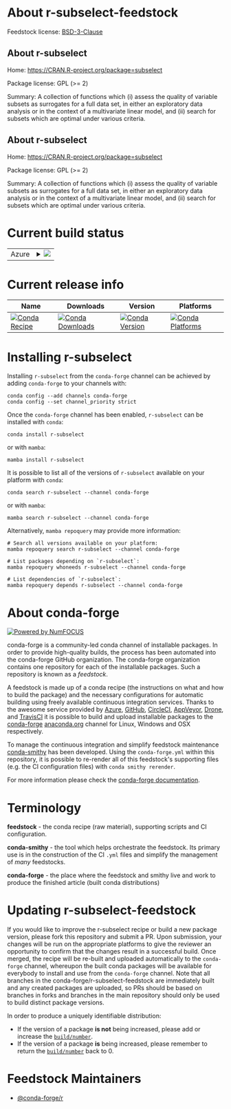 About r-subselect-feedstock
===========================

Feedstock license: [BSD-3-Clause](https://github.com/conda-forge/r-subselect-feedstock/blob/main/LICENSE.txt)


About r-subselect
-----------------

Home: https://CRAN.R-project.org/package=subselect

Package license: GPL (>= 2)

Summary: A collection of functions which (i) assess the quality of variable subsets as surrogates for a full data set, in either an exploratory data analysis or in the context of a multivariate linear model, and (ii) search for subsets which are optimal under various criteria.

About r-subselect
-----------------

Home: https://CRAN.R-project.org/package=subselect

Package license: GPL (>= 2)

Summary: A collection of functions which (i) assess the quality of variable subsets as surrogates for a full data set, in either an exploratory data analysis or in the context of a multivariate linear model, and (ii) search for subsets which are optimal under various criteria.

Current build status
====================


<table>
    
  <tr>
    <td>Azure</td>
    <td>
      <details>
        <summary>
          <a href="https://dev.azure.com/conda-forge/feedstock-builds/_build/latest?definitionId=1687&branchName=main">
            <img src="https://dev.azure.com/conda-forge/feedstock-builds/_apis/build/status/r-subselect-feedstock?branchName=main">
          </a>
        </summary>
        <table>
          <thead><tr><th>Variant</th><th>Status</th></tr></thead>
          <tbody><tr>
              <td>linux_64_r_base4.3</td>
              <td>
                <a href="https://dev.azure.com/conda-forge/feedstock-builds/_build/latest?definitionId=1687&branchName=main">
                  <img src="https://dev.azure.com/conda-forge/feedstock-builds/_apis/build/status/r-subselect-feedstock?branchName=main&jobName=linux&configuration=linux%20linux_64_r_base4.3" alt="variant">
                </a>
              </td>
            </tr><tr>
              <td>linux_64_r_base4.4</td>
              <td>
                <a href="https://dev.azure.com/conda-forge/feedstock-builds/_build/latest?definitionId=1687&branchName=main">
                  <img src="https://dev.azure.com/conda-forge/feedstock-builds/_apis/build/status/r-subselect-feedstock?branchName=main&jobName=linux&configuration=linux%20linux_64_r_base4.4" alt="variant">
                </a>
              </td>
            </tr><tr>
              <td>osx_64_r_base4.3</td>
              <td>
                <a href="https://dev.azure.com/conda-forge/feedstock-builds/_build/latest?definitionId=1687&branchName=main">
                  <img src="https://dev.azure.com/conda-forge/feedstock-builds/_apis/build/status/r-subselect-feedstock?branchName=main&jobName=osx&configuration=osx%20osx_64_r_base4.3" alt="variant">
                </a>
              </td>
            </tr><tr>
              <td>osx_64_r_base4.4</td>
              <td>
                <a href="https://dev.azure.com/conda-forge/feedstock-builds/_build/latest?definitionId=1687&branchName=main">
                  <img src="https://dev.azure.com/conda-forge/feedstock-builds/_apis/build/status/r-subselect-feedstock?branchName=main&jobName=osx&configuration=osx%20osx_64_r_base4.4" alt="variant">
                </a>
              </td>
            </tr><tr>
              <td>win_64_r_base4.3</td>
              <td>
                <a href="https://dev.azure.com/conda-forge/feedstock-builds/_build/latest?definitionId=1687&branchName=main">
                  <img src="https://dev.azure.com/conda-forge/feedstock-builds/_apis/build/status/r-subselect-feedstock?branchName=main&jobName=win&configuration=win%20win_64_r_base4.3" alt="variant">
                </a>
              </td>
            </tr><tr>
              <td>win_64_r_base4.4</td>
              <td>
                <a href="https://dev.azure.com/conda-forge/feedstock-builds/_build/latest?definitionId=1687&branchName=main">
                  <img src="https://dev.azure.com/conda-forge/feedstock-builds/_apis/build/status/r-subselect-feedstock?branchName=main&jobName=win&configuration=win%20win_64_r_base4.4" alt="variant">
                </a>
              </td>
            </tr>
          </tbody>
        </table>
      </details>
    </td>
  </tr>
</table>

Current release info
====================

| Name | Downloads | Version | Platforms |
| --- | --- | --- | --- |
| [![Conda Recipe](https://img.shields.io/badge/recipe-r--subselect-green.svg)](https://anaconda.org/conda-forge/r-subselect) | [![Conda Downloads](https://img.shields.io/conda/dn/conda-forge/r-subselect.svg)](https://anaconda.org/conda-forge/r-subselect) | [![Conda Version](https://img.shields.io/conda/vn/conda-forge/r-subselect.svg)](https://anaconda.org/conda-forge/r-subselect) | [![Conda Platforms](https://img.shields.io/conda/pn/conda-forge/r-subselect.svg)](https://anaconda.org/conda-forge/r-subselect) |

Installing r-subselect
======================

Installing `r-subselect` from the `conda-forge` channel can be achieved by adding `conda-forge` to your channels with:

```
conda config --add channels conda-forge
conda config --set channel_priority strict
```

Once the `conda-forge` channel has been enabled, `r-subselect` can be installed with `conda`:

```
conda install r-subselect
```

or with `mamba`:

```
mamba install r-subselect
```

It is possible to list all of the versions of `r-subselect` available on your platform with `conda`:

```
conda search r-subselect --channel conda-forge
```

or with `mamba`:

```
mamba search r-subselect --channel conda-forge
```

Alternatively, `mamba repoquery` may provide more information:

```
# Search all versions available on your platform:
mamba repoquery search r-subselect --channel conda-forge

# List packages depending on `r-subselect`:
mamba repoquery whoneeds r-subselect --channel conda-forge

# List dependencies of `r-subselect`:
mamba repoquery depends r-subselect --channel conda-forge
```


About conda-forge
=================

[![Powered by
NumFOCUS](https://img.shields.io/badge/powered%20by-NumFOCUS-orange.svg?style=flat&colorA=E1523D&colorB=007D8A)](https://numfocus.org)

conda-forge is a community-led conda channel of installable packages.
In order to provide high-quality builds, the process has been automated into the
conda-forge GitHub organization. The conda-forge organization contains one repository
for each of the installable packages. Such a repository is known as a *feedstock*.

A feedstock is made up of a conda recipe (the instructions on what and how to build
the package) and the necessary configurations for automatic building using freely
available continuous integration services. Thanks to the awesome service provided by
[Azure](https://azure.microsoft.com/en-us/services/devops/), [GitHub](https://github.com/),
[CircleCI](https://circleci.com/), [AppVeyor](https://www.appveyor.com/),
[Drone](https://cloud.drone.io/welcome), and [TravisCI](https://travis-ci.com/)
it is possible to build and upload installable packages to the
[conda-forge](https://anaconda.org/conda-forge) [anaconda.org](https://anaconda.org/)
channel for Linux, Windows and OSX respectively.

To manage the continuous integration and simplify feedstock maintenance
[conda-smithy](https://github.com/conda-forge/conda-smithy) has been developed.
Using the ``conda-forge.yml`` within this repository, it is possible to re-render all of
this feedstock's supporting files (e.g. the CI configuration files) with ``conda smithy rerender``.

For more information please check the [conda-forge documentation](https://conda-forge.org/docs/).

Terminology
===========

**feedstock** - the conda recipe (raw material), supporting scripts and CI configuration.

**conda-smithy** - the tool which helps orchestrate the feedstock.
                   Its primary use is in the construction of the CI ``.yml`` files
                   and simplify the management of *many* feedstocks.

**conda-forge** - the place where the feedstock and smithy live and work to
                  produce the finished article (built conda distributions)


Updating r-subselect-feedstock
==============================

If you would like to improve the r-subselect recipe or build a new
package version, please fork this repository and submit a PR. Upon submission,
your changes will be run on the appropriate platforms to give the reviewer an
opportunity to confirm that the changes result in a successful build. Once
merged, the recipe will be re-built and uploaded automatically to the
`conda-forge` channel, whereupon the built conda packages will be available for
everybody to install and use from the `conda-forge` channel.
Note that all branches in the conda-forge/r-subselect-feedstock are
immediately built and any created packages are uploaded, so PRs should be based
on branches in forks and branches in the main repository should only be used to
build distinct package versions.

In order to produce a uniquely identifiable distribution:
 * If the version of a package **is not** being increased, please add or increase
   the [``build/number``](https://docs.conda.io/projects/conda-build/en/latest/resources/define-metadata.html#build-number-and-string).
 * If the version of a package **is** being increased, please remember to return
   the [``build/number``](https://docs.conda.io/projects/conda-build/en/latest/resources/define-metadata.html#build-number-and-string)
   back to 0.

Feedstock Maintainers
=====================

* [@conda-forge/r](https://github.com/conda-forge/r/)

